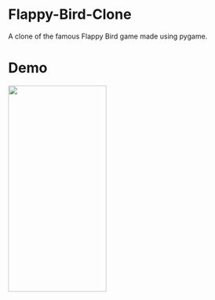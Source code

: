 # Flappy-Bird-Clone
A clone of the famous Flappy Bird game made using pygame.

# Demo
<img src="https://github.com/srishtiv27/Flappy-Bird-Clone/blob/main/screenshots/Game%20Play.gif" width="200" height="420" />
